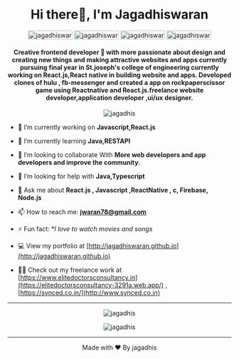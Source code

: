 <h1 align="center">Hi there🚀, I'm Jagadhiswaran</h1>
<p align="center">
<a href="https://www.linkedin.com/in/jagadhiswaran-d-26159a1ab/" target="blank"><img align="center" src="https://img.shields.io/badge/Linkedin-profile-blue" alt="jagadhiswaran" height="20" width="100" /></a>
<a href="https://instagram.com/jagadhiswaran_" target="blank"><img align="center" src="https://img.shields.io/badge/iInstagram-profile-orange" alt="jagadhiswaran" height="20" width="100" /></a>
<a href="https://jwaran78.medium.com/?p=202df8f75af2" target="blank"><img align="center" src="https://img.shields.io/badge/Medium-profile-white" alt="jagadhiswaran" height="20" width="100" /></a>
<a href="https://github.com/jagadhis" target="blank"><img align="center" src="https://img.shields.io/badge/Github-profile-Black" alt="jagadhiswaran" height="20" width="100" /></a>
</p>
<h4 align="center">Creative frontend developer 🎨 with more passionate about design and creating new things and making attractive websites and apps currently pursuing final year in St.joseph's college of engineering currently working on React.js,React native in building website and apps. Developed clones of hulu , fb-messenger and created a app on rockpaperscissor game using Reactnative and React.js.freelance website developer,application developer ,ui/ux designer. </h4>
<p align="center"> <img src="https://komarev.com/ghpvc/?username=jagadhis" alt="jagadhis" /> </p>

- 🔭 I’m currently working on **Javascript,React.js**

- 🌱 I’m currently learning **Java,RESTAPI**

- 👯 I’m looking to collaborate With **More web developers and app developers and improve the community.**

- 🤔 I’m looking for help with **Java,Typescript**

- 💬 Ask me about **React.js , Javascript ,ReactNative , c, Firebase, Node.js**

- 📫 How to reach me: **jwaran78@gmail.com**

- ⚡ Fun fact: **I love to watch movies and songs*

- 💻 View my portfolio at [http://jagadhiswaran.github.io](http://jagadhiswaran.github.io)

- 👨‍💻 Check out my freelance work at [https://www.elitedoctorsconsultancy.in](https://elitedoctorsconsultancy-3291a.web.app/) , [https://synced.co.in/](http://www.synced.co.in)



<hr></hr>
 <!--<p align="center">
	<img src="https://devicons.github.io/devicon/devicon.git/icons/android/android-original-wordmark.svg" alt="android" width="40" height="40"/> 
	<img src="https://devicons.github.io/devicon/devicon.git/icons/c/c-original.svg" alt="c" width="40" height="40"/> 
	<img src="https://devicons.github.io/devicon/devicon.git/icons/cplusplus/cplusplus-original.svg" alt="cplusplus" width="40" height="40"/> 
	<img src="https://devicons.github.io/devicon/devicon.git/icons/css3/css3-original-wordmark.svg" alt="css3" width="40" height="40"/> 
	<img src="https://devicons.github.io/devicon/devicon.git/icons/express/express-original-wordmark.svg" alt="express" width="40" height="40"/> 
	<img src="https://www.vectorlogo.zone/logos/firebase/firebase-icon.svg" alt="firebase" width="40" height="40"/> 
	<img src="https://www.vectorlogo.zone/logos/pocoo_flask/pocoo_flask-icon.svg" alt="flask" width="40" height="40"/> 
	<img src="https://devicons.github.io/devicon/devicon.git/icons/html5/html5-original-wordmark.svg" alt="html5" width="40" height="40"/> 
	<img src="https://devicons.github.io/devicon/devicon.git/icons/java/java-original-wordmark.svg" alt="java" width="40" height="40"/> 
	<img src="https://devicons.github.io/devicon/devicon.git/icons/javascript/javascript-original.svg" alt="javascript" width="40" height="40"/> 
	<img src="https://devicons.github.io/devicon/devicon.git/icons/mongodb/mongodb-original-wordmark.svg" alt="mongodb" width="40" height="40"/> 
	<img src="https://devicons.github.io/devicon/devicon.git/icons/nodejs/nodejs-original-wordmark.svg" alt="nodejs" width="40" height="40"/>
	<img src="https://devicons.github.io/devicon/devicon.git/icons/python/python-original.svg" alt="python" width="40" height="40"/>
 </p><hr></hr>-->
 
 <p align="center"><img align="center" src="https://github-readme-stats.vercel.app/api?username=jagadhis&show_icons=true&theme=radical" alt="jagadhis" /></p>
 
 <p align="center"><img align="center" src="https://github-readme-stats.vercel.app/api/top-langs/?username=jagadhis&layout=compact&theme=radical" alt="jagadhis" /></p>
 

<hr></hr>

<p align="center">Made with ❤ By jagadhis </p>


